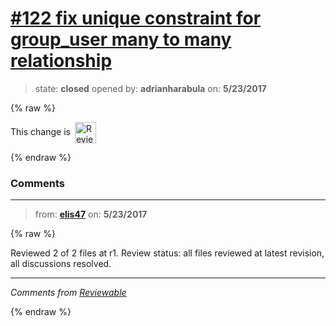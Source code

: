 # [\#122 fix unique constraint for group_user many to many relationship](https://github.com/adrianharabula/condr/pull/122)

> state: **closed** opened by: **adrianharabula** on: **5/23/2017**

{% raw %}


<!-- Reviewable:start -->
This change is [<img src="https://reviewable.io/review_button.svg" height="34" align="absmiddle" alt="Reviewable"/>](https://reviewable.io/reviews/adrianharabula/condr/122)
<!-- Reviewable:end -->

{% endraw %}


### Comments

---
> from: [**elis47**](https://github.com/adrianharabula/condr/pull/122#issuecomment-303383583) on: **5/23/2017**

{% raw %}




Reviewed 2 of 2 files at r1.
Review status: all files reviewed at latest revision, all discussions resolved.

---



*Comments from [Reviewable](https://reviewable.io:443/reviews/adrianharabula/condr/122)*
<!-- Sent from Reviewable.io -->

{% endraw %}

